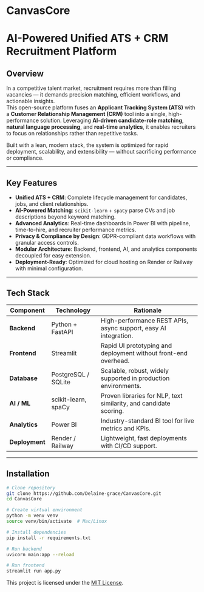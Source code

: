 # CanvasCore
# AI-Powered Unified ATS + CRM Recruitment Platform

## Overview
In a competitive talent market, recruitment requires more than filling vacancies — it demands precision matching, efficient workflows, and actionable insights.  
This open-source platform fuses an **Applicant Tracking System (ATS)** with a **Customer Relationship Management (CRM)** tool into a single, high-performance solution. Leveraging **AI-driven candidate-role matching**, **natural language processing**, and **real-time analytics**, it enables recruiters to focus on relationships rather than repetitive tasks.

Built with a lean, modern stack, the system is optimized for rapid deployment, scalability, and extensibility — without sacrificing performance or compliance.

---

## Key Features
- **Unified ATS + CRM**: Complete lifecycle management for candidates, jobs, and client relationships.
- **AI-Powered Matching**: `scikit-learn` + `spaCy` parse CVs and job descriptions beyond keyword matching.
- **Advanced Analytics**: Real-time dashboards in Power BI with pipeline, time-to-hire, and recruiter performance metrics.
- **Privacy & Compliance by Design**: GDPR-compliant data workflows with granular access controls.
- **Modular Architecture**: Backend, frontend, AI, and analytics components decoupled for easy extension.
- **Deployment-Ready**: Optimized for cloud hosting on Render or Railway with minimal configuration.

---

## Tech Stack
| Component      | Technology         | Rationale |
|----------------|--------------------|-----------|
| **Backend**    | Python + FastAPI   | High-performance REST APIs, async support, easy AI integration. |
| **Frontend**   | Streamlit          | Rapid UI prototyping and deployment without front-end overhead. |
| **Database**   | PostgreSQL / SQLite| Scalable, robust, widely supported in production environments. |
| **AI / ML**    | scikit-learn, spaCy| Proven libraries for NLP, text similarity, and candidate scoring. |
| **Analytics**  | Power BI           | Industry-standard BI tool for live metrics and KPIs. |
| **Deployment** | Render / Railway   | Lightweight, fast deployments with CI/CD support. |

---

## Installation
```bash
# Clone repository
git clone https://github.com/Delaine-grace/CanvasCore.git
cd CanvasCore

# Create virtual environment
python -m venv venv
source venv/bin/activate  # Mac/Linux

# Install dependencies
pip install -r requirements.txt

# Run backend
uvicorn main:app --reload

# Run frontend
streamlit run app.py

```

This project is licensed under the [MIT License](LICENSE).

